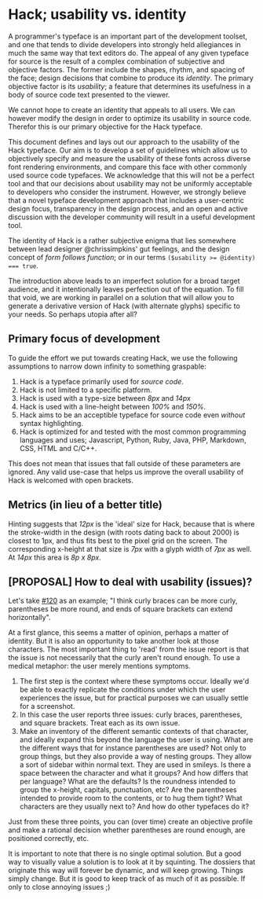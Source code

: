 # Hack; usability vs. identity

A programmer's typeface is an important part of the development toolset, and one that tends to divide developers into strongly held allegiances in much the same way that text editors do. The appeal of any given typeface for source is the result of a complex combination of subjective and objective factors. The former include the shapes, rhythm, and spacing of the face; design decisions that combine to produce its _identity_. The primary objective factor is its _usability_; a feature that determines its usefulness in a body of source code text presented to the viewer.

We cannot hope to create an identity that appeals to all users. We can however modify the design in order to optimize its usability in source code. Therefor this is our primary objective for the Hack typeface.

This document defines and lays out our approach to the usability of the Hack typeface. Our aim is to develop a set of guidelines which allow us to objectively specify and measure the usability of these fonts across diverse font rendering environments, and compare this face with other commonly used source code typefaces. We acknowledge that this will not be a perfect tool and that our decisions about usability may not be uniformly acceptable to developers who consider the instrument. However, we strongly believe that a novel typeface development approach that includes a user-centric design focus, transparency in the design process, and an open and active discussion with the developer community will result in a useful development tool.

The identity of Hack is a rather subjective enigma that lies somewhere between lead designer @chrissimpkins' gut feelings, and the design concept of _form follows function_; or in our terms `($usability >= @identity) === true`.

The introduction above leads to an imperfect solution for a broad target audience, and it intentionally leaves perfection out of the equation. To fill that void, we are working in parallel on a solution that will allow you to generate a derivative version of Hack (with alternate glyphs) specific to your needs. So perhaps utopia after all?

## Primary focus of development

To guide the effort we put towards creating Hack, we use the following assumptions to narrow down infinity to something graspable:

1. Hack is a typeface primarily used for _source code_.
2. Hack is not limited to a specific platform.
3. Hack is used with a type-size between _8px_ and _14px_
4. Hack is used with a line-height between _100%_ and _150%_.
5. Hack aims to be an acceptible typeface for source code even _without_ syntax highlighting.
6. Hack is optimized for and tested with the most common programming languages and uses; Javascript, Python, Ruby, Java, PHP, Markdown, CSS, HTML and C/C++.

This does not mean that issues that fall outside of these parameters are ignored. Any valid use-case that helps us improve the overall usability of Hack is welcomed with open brackets.

## Metrics (in lieu of a better title)

Hinting suggests that _12px_ is the 'ideal' size for Hack, because that is where the stroke-width in the design (with roots dating back to about 2000) is closest to 1px, and thus fits best to the pixel grid on the screen. The corresponding x-height at that size is _7px_ with a glyph width of _7px_ as well. At _14px_ this area is _8p x 8px_.

## [PROPOSAL] How to deal with usability (issues)?

Let's take [#120](https://github.com/chrissimpkins/Hack/issues/120) as an example; "I think curly braces can be more curly, parentheses be more round, and ends of square brackets can extend horizontally".

At a first glance, this seems a matter of opinion, perhaps a matter of identity. But it is also an opportunity to take another look at those characters. The most important thing to 'read' from the issue report is that the issue is not necessarily that the curly aren't round enough. To use a medical metaphor: the user merely mentions symptoms.

1. The first step is the context where these symptoms occur. Ideally we'd be able to exactly replicate the conditions under which the user experiences the issue, but for practical purposes we can usually settle for a screenshot.
2. In this case the user reports three issues: curly braces, parentheses, and square brackets. Treat each as its own issue.
3. Make an inventory of the different semantic contexts of that character, and ideally expand this beyond the language the user is using. What are the different ways that for instance parentheses are used? Not only to group things, but they also provide a way of nesting groups. They allow a sort of sidebar within normal text. They are used in smileys. Is there a space between the character and what it groups? And how differs that per language? What are the defaults? Is the roundness intended to group the x-height, capitals, punctuation, etc? Are the parentheses intended to provide room to the contents, or to hug them tight? What characters are they usually next to? And how do other typefaces do it?

Just from these three points, you can (over time) create an objective profile and make a rational decision whether parentheses are round enough, are positioned correctly, etc.

It is important to note that there is no single optimal solution. But a good way to visually value a solution is to look at it by squinting. The dossiers that originate this way will forever be dynamic, and will keep growing. Things simply change. But it is good to keep track of as much of it as possible. If only to close annoying issues ;)
